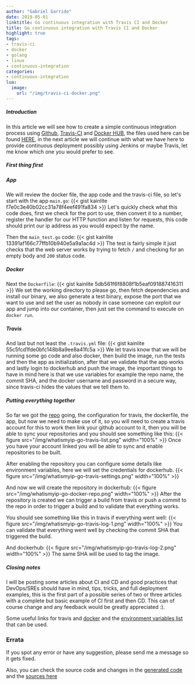 ```yaml
---
author: "Gabriel Garrido"
date: 2019-05-01
linktitle: Go continuous integration with Travis CI and Docker
title: Go continuous integration with Travis CI and Docker
highlight: true
tags:
- travis-ci
- docker
- golang
- linux
- continuous-integration
categories:
- continuous-integration
lua:
  image:
    url: "/img/travis-ci-docker.png"
---
```


##### **Introduction**
In this article we will see how to create a simple continuous integration process using [Github](https://github.com), [Travis-CI](https://travis-ci.org) and [Docker HUB](https://cloud.docker.com), the files used here can be found [HERE](https://github.com/kainlite/whatismyip-go), in the next article we will continue with what we have here to provide continuous deployment possibly using Jenkins or maybe Travis, let me know which one you would prefer to see.

##### **First thing first**
##### App
We will review the docker file, the app code and the travis-ci file, so let's start with the app `main.go`:
{{< gist kainlite f7e0c3e40b02cc31a78f4eef491fa834 >}}
Let's quickly check what this code does, first we check for the port to use, then convert it to a number, register the handler for our HTTP function and listen for requests, this code should print our ip address as you would expect by the name.

Then the `main_test.go` code:
{{< gist kainlite 13391af166c77ffb10b940e5a9a1ac4d >}}
The test is fairly simple it just checks that the web server works by trying to fetch `/` and checking for an empty body and `200` status code.

##### Docker
Next the `Dockerfile`:
{{< gist kainlite 5db561f6f8808f1b5eaf091887416311 >}}
We set the working directory to please go, then fetch dependencies and install our binary, we also generate a test binary, expose the port that we want to use and set the user as nobody in case someone can exploit our app and jump into our container, then just set the command to execute on `docker run`.

##### Travis
And last but not least the `.travis.yml` file:
{{< gist kainlite 55c5fcd1fde0bfc148b8a9ee8a41fc5a >}}
We let travis know that we will be running some go code and also docker, then build the image, run the tests and then the app as initialization, after that we validate that the app works and lastly login to dockerhub and push the image, the important things to have in mind here is that we use variables for example the repo name, the commit SHA, and the docker username and password in a secure way, since travis-ci hides the values that we tell them to.

##### **Putting everything together**
So far we got the [repo](https://github.com/kainlite/whatismyip-go) going, the configuration for travis, the dockerfile, the app, but now we need to make use of it, so you will need to create a travis account for this to work then link your github account to it, then you will be able to sync your repositories and you should see something like this:
{{< figure src="/img/whatismyip-go-travis-list.png" width="100%" >}}
Once you have your account linked you will be able to sync and enable repositories to be built.

After enabling the repository you can configure some details like environment variables, here we will set the credentials for dockerhub.
{{< figure src="/img/whatismyip-go-travis-settings.png" width="100%" >}}

And now we will create the repository in dockerhub:
{{< figure src="/img/whatismyip-go-docker-repo.png" width="100%" >}}
After the repository is created we can trigger a build from travis or push a commit to the repo in order to trigger a build and to validate that everything works.

You should see something like this in travis if everything went well:
{{< figure src="/img/whatismyip-go-travis-log-1.png" width="100%" >}}
You can validate that everything went well by checking the commit SHA that triggered the build.

And dockerhub:
{{< figure src="/img/whatismyip-go-travis-log-2.png" width="100%" >}}
The same SHA will be used to tag the image.

##### **Closing notes**
I will be posting some articles about CI and CD and good practices that DevOps/SREs should have in mind, tips, tricks, and full deployment examples, this is the first part of a possible series of two or three articles with a complete but basic example of CI first and then CD. This can of course change and any feedback would be greatly appreciated :).

Some useful links for travis and [docker](https://docs.travis-ci.com/user/docker/) and the [environment variables list](https://docs.travis-ci.com/user/environment-variables/) that can be used.

### Errata
If you spot any error or have any suggestion, please send me a message so it gets fixed.

Also, you can check the source code and changes in the [generated code](https://github.com/kainlite/kainlite.github.io) and the [sources here](https://github.com/kainlite/blog)
